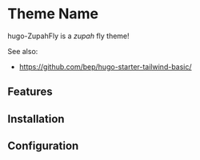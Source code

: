 # Theme Name

hugo-ZupahFly is a _zupah_ fly theme!

See also:
- https://github.com/bep/hugo-starter-tailwind-basic/

## Features

## Installation

## Configuration
